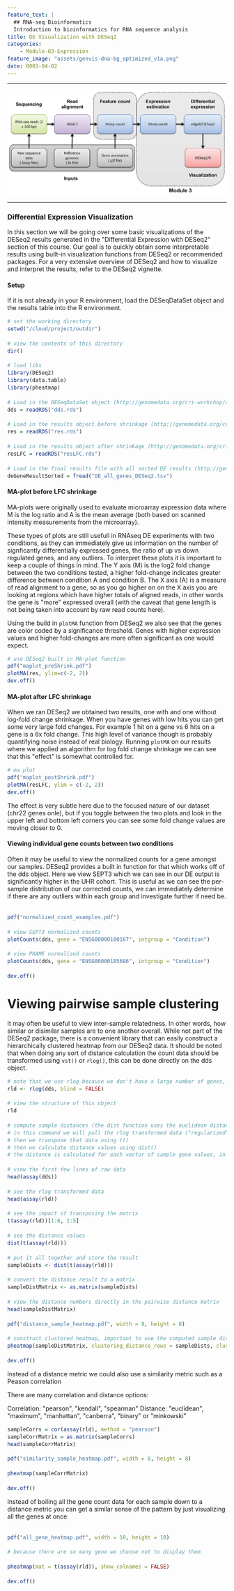 ```yaml
---
feature_text: |
  ## RNA-seq Bioinformatics
  Introduction to bioinformatics for RNA sequence analysis
title: DE Visualization with DESeq2
categories:
    - Module-03-Expression
feature_image: "assets/genvis-dna-bg_optimized_v1a.png"
date: 0003-04-02
---
```


***

![RNA-seq_Flowchart4](/assets/module_3/RNA-seq_Flowchart4-2.png)

***


### Differential Expression Visualization
In this section we will be going over some basic visualizations of the DESeq2 results generated in the "Differential Expression with DESeq2" section of this course. Our goal is to quickly obtain some interpretable results using built-in visualization functions from DESeq2 or recommended packages. For a very extensive overview of DESeq2 and how to visualize and interpret the results, refer to the DESeq2 vignette.

#### Setup
If it is not already in your R environment, load the DESeqDataSet object and the results table into the R environment.

```R
# set the working directory
setwd("/cloud/project/outdir")

# view the contents of this directory
dir()

# load libs
library(DESeq2)
library(data.table)
library(pheatmap)

# Load in the DESeqDataSet object (http://genomedata.org/cri-workshop/deseq2/dds.rds)
dds = readRDS("dds.rds")

# Load in the results object before shrinkage (http://genomedata.org/cri-workshop/deseq2/res.rds)
res = readRDS("res.rds")

# Load in the results object after shrinkage (http://genomedata.org/cri-workshop/deseq2/resLFC.rds)
resLFC = readRDS("resLFC.rds")

# Load in the final results file with all sorted DE results (http://genomedata.org/cri-workshop/deseq2/DE_all_genes_DESeq2.tsv)
deGeneResultSorted = fread("DE_all_genes_DESeq2.tsv") 
```

#### MA-plot before LFC shrinkage
MA-plots were originally used to evaluate microarray expression data where M is the log ratio and A is the mean average (both based on scanned intensity measurements from the microarray). 

These types of plots are still usefull in RNAseq DE experiments with two conditions, as they can immediately give us information on the number of signficantly differentially expressed genes, the ratio of up vs down regulated genes, and any outliers. To interpret these plots it is important to keep a couple of things in mind. The Y axis (M) is the log2 fold change between the two conditions tested, a higher fold-change indicates greater difference between condition A and condition B. The X axis (A) is a measure of read alignment to a gene, so as you go higher on on the X axis you are looking at regions which have higher totals of aligned reads, in other words the gene is "more" expressed overall (with the caveat that gene length is not being taken into account by raw read counts here). 

Using the build in `plotMA` function from DESeq2 we also see that the genes are color coded by a significance threshold. Genes with higher expression values and higher fold-changes are more often significant as one would expect.

```R
# use DESeq2 built in MA-plot function
pdf("maplot_preShrink.pdf")
plotMA(res, ylim=c(-2, 2))
dev.off()

```

#### MA-plot after LFC shrinkage
When we ran DESeq2 we obtained two results, one with and one without log-fold change shrinkage. When you have genes with low hits you can get some very large fold changes. For example 1 hit on a gene vs 6 hits on a gene is a 6x fold change. This high level of variance though is probably quantifying noise instead of real biology. Running `plotMA` on our results where we applied an algorithm for log fold change shrinkage we can see that this "effect" is somewhat controlled for.

```R
# ma plot
pdf("maplot_postShrink.pdf")
plotMA(resLFC, ylim = c(-2, 2))
dev.off()
```

The effect is very subtle here due to the focused nature of our dataset (chr22 genes onle), but if you toggle between the two plots and look in the upper left and bottom left corners you can see some fold change values are moving closer to 0.

#### Viewing individual gene counts between two conditions
Often it may be useful to view the normalized counts for a gene amongst our samples. DESeq2 provides a built in function for that which works off of the dds object. Here we view SEPT3 which we can see in our DE output is significantly higher in the UHR cohort. This is useful as we can see the per-sample distribution of our corrected counts, we can immediately determine if there are any outliers within each group and investigate further if need be.

```R

pdf("normalized_count_examples.pdf")

# view SEPT3 normalized counts
plotCounts(dds, gene = "ENSG00000100167", intgroup = "Condition")

# view PRAME normalized counts
plotCounts(dds, gene = "ENSG00000185686", intgroup = "Condition")

dev.off()

```

# Viewing pairwise sample clustering
It may often be useful to view inter-sample relatedness. In other words, how similar or disimilar samples are to one another overall. While not part of the DESeq2 package, there is a convenient library that can easily construct a hierarchically clustered heatmap from our DESeq2 data. It should be noted that when doing any sort of distance calculation the count data should be transformed using `vst()` or `rlog()`, this can be done directly on the dds object.

```R
# note that we use rlog because we don't have a large number of genes, for a typical DE experiment with 1000's of genes use the vst() function
rld <- rlog(dds, blind = FALSE)

# view the structure of this object
rld

# compute sample distances (the dist function uses the euclidean distance metric by default)
# in this command we will pull the rlog transformed data ("regularized" log2 transformed, see ?rlog for details) using "assay"
# then we transpose that data using t()
# then we calculate distance values using dist() 
# the distance is calculated for each vector of sample gene values, in a pairwise fashion comparing all samples

# view the first few lines of raw data
head(assay(dds))

# see the rlog transformed data
head(assay(rld))

# see the impact of transposing the matrix
t(assay(rld))[1:6, 1:5]

# see the distance values
dist(t(assay(rld)))

# put it all together and store the result
sampleDists <- dist(t(assay(rld)))

# convert the distance result to a matrix
sampleDistMatrix <- as.matrix(sampleDists)

# view the distance numbers directly in the pairwise distance matrix
head(sampleDistMatrix)

pdf("distance_sample_heatmap.pdf", width = 8, height = 8)

# construct clustered heatmap, important to use the computed sample distances for clustering
pheatmap(sampleDistMatrix, clustering_distance_rows = sampleDists, clustering_distance_cols = sampleDists)

dev.off()
```

Instead of a distance metric we could also use a similarity metric such as a Peason correlation

There are many correlation and distance options:

Correlation: "pearson", "kendall", "spearman"
Distance: "euclidean", "maximum", "manhattan", "canberra", "binary" or "minkowski"

```R
sampleCorrs = cor(assay(rld), method = "pearson")
sampleCorrMatrix = as.matrix(sampleCorrs)
head(sampleCorrMatrix)

pdf("similarity_sample_heatmap.pdf", width = 8, height = 8)

pheatmap(sampleCorrMatrix)

dev.off()

``` 

Instead of boiling all the gene count data for each sample down to a distance metric you can 
get a similar sense of the pattern by just visualizing all the genes at once

```R

pdf("all_gene_heatmap.pdf", width = 10, height = 10)

# because there are so many gene we choose not to display them

pheatmap(mat = t(assay(rld)), show_colnames = FALSE)

dev.off()

```

